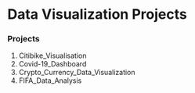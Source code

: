Data Visualization Projects
===========================

### Projects

1) Citibike_Visualisation
2) Covid-19_Dashboard
3) Crypto_Currency_Data_Visualization
4) FIFA_Data_Analysis
